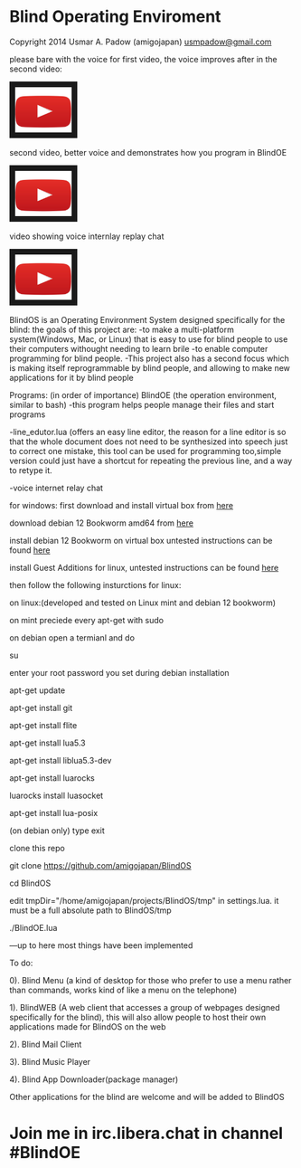 # Blind Operating Enviroment

Copyright 2014 Usmar A. Padow (amigojapan) usmpadow@gmail.com

please bare with the voice for first video, the voice improves after in the second video:

<a href="https://youtu.be/IN-rEne0eFM?si=rzq6De4hgqESFxUM" target="_blank"><img src="https://raw.githubusercontent.com/amigojapan/BlindOS/master/youtube%20play%20button.jpg" 
alt="video demo of ejspeak" width="100" height="80" border="10" /></a>

second video, better voice and demonstrates how you program in BlindOE

<a href="https://www.youtube.com/embed/vW1Cn8gW_lg?si=6m35OMOxK82AuMy4" target="_blank"><img src="https://raw.githubusercontent.com/amigojapan/BlindOS/master/youtube%20play%20button.jpg" 
alt="video demo of ejspeak" width="100" height="80" border="10" /></a>

video showing voice internlay replay chat

<a href="https://youtu.be/rGwiFR_mmeE?si=2kaXZItXhLhJqt-F" target="_blank"><img src="https://raw.githubusercontent.com/amigojapan/BlindOS/master/youtube%20play%20button.jpg" 
alt="video demo of ejspeak" width="100" height="80" border="10" /></a>


BlindOS is an Operating Environment System designed specifically for the blind:
the goals of this project are:
-to make a multi-platform system(Windows, Mac, or Linux) that is easy to use for blind people to use their computers withought needing to learn brile
-to enable computer programming for blind people.
-This project also has a second focus which is making itself reprogrammable by blind people, and allowing to make new applications for it by blind people 

Programs: (in order of importance)
 BlindOE (the operation environment, similar to bash) 
 -this program helps people manage their files and start programs
 
 -line_edutor.lua (offers an easy line editor, the reason for a line editor is so that the whole document does not need to be synthesized into speech just to correct one mistake, this tool can be used for programming too,simple version could just have a shortcut for repeating the previous line, and a way to retype it. 

 -voice internet relay chat

<!---
on windows:(I am still having touble running it on windows, but i am determined ot get it wokring on windows)

install wsl2

install a linux distro from microsoft store, insttuctions for ubuntu are given here

install pulse audio for windows

https://x410.dev/cookbook/wsl/enabling-sound-in-wsl-ubuntu-let-it-sing/


open ubuntu

type:

sudo apt-get install pulseaudio

you will need to type this each time, you may want to put it in .bashrc

pulseaudio

export PULSE_SERVER=127.0.0.1;
 --->
for windows:
first download and install virtual box from  [here](https://download.virtualbox.org/virtualbox/7.0.12/VirtualBox-7.0.12-159484-Win.exe)

download debian 12 Bookworm amd64 from  [here](https://cdimage.debian.org/debian-cd/current/amd64/iso-cd/debian-12.4.0-amd64-netinst.iso)

install debian 12 Bookworm on virtual box untested instructions can be found [here](https://www.makeuseof.com/how-to-install-debian-on-virtualbox/
)

install Guest Additions for linux, untested instructions can be found [here](https://wiki.debian.org/VirtualBox#Installing_the_Guest_Additions_on_a_Debian_VM)

then follow the following insturctions for linux:

on linux:(developed and tested on Linux mint and debian 12 bookworm)

on mint preciede every apt-get with sudo

on debian open a termianl and do

su

enter your root password you set during debian installation

apt-get update

apt-get install git

apt-get install flite

apt-get install lua5.3

apt-get install liblua5.3-dev

apt-get install luarocks

luarocks install luasocket

apt-get install lua-posix

(on debian only) type exit

clone this repo

git clone https://github.com/amigojapan/BlindOS

cd BlindOS

edit tmpDir="/home/amigojapan/projects/BlindOS/tmp" in settings.lua. it must be a full absolute path to BlindOS/tmp

./BlindOE.lua


—up to here most things have been implemented

To do:

0). Blind Menu (a kind of desktop for those who prefer to use a menu rather than commands, works kind of like a menu on the telephone)

1). BlindWEB (A web client that accesses a group of webpages designed  specifically for the blind), this will also allow people to host their own applications made for BlindOS on the web 

2). Blind Mail Client

3). Blind Music Player

4). Blind App Downloader(package manager)

Other applications for the blind are welcome and will be added to BlindOS




# Join me in irc.libera.chat in channel #BlindOE
